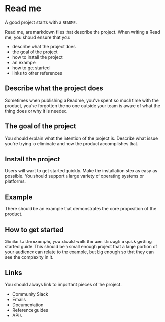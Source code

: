 # Read me

A good project starts with a `README`.

Read me, are markdown files that describe the project.
When writing a Read me, you should ensure that you:

- describe what the project does
- the goal of the project
- how to install the project
- an example
- how to get started
- links to other references

## Describe what the project does

Sometimes when publishing a Readme, you've spent so much time with the product, you've forgotten the no one outside your team is aware of what the thing does or why it is needed.

## The goal of the project

You should explain what the intention of the project is. Describe what issue you're trying to eliminate and how the product accomplishes that.

## Install the project

Users will want to get started quickly. Make the installation step as easy as possible.
You should support a large variety of operating systems or platforms.

## Example

There should be an example that demonstrates the core proposition of the product.

## How to get started

Similar to the example, you should walk the user through a quick getting started guide. This should be a small enough project that a large portion of your audience can relate to the example, but big enough so that they can see the complexity in it.

## Links

You should always link to important pieces of the project.

- Community Slack
- Emails
- Documentation
- Reference guides
- APIs
